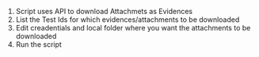 1. Script uses API to download Attachmets as Evidences
2. List the Test Ids for which evidences/attachments to be downloaded
3. Edit creadentials and local folder where you want the attachments to be downloaded
4. Run the script 

